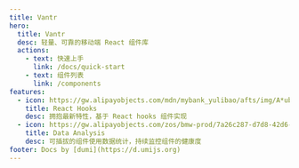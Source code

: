 ```yaml
---
title: Vantr
hero:
  title: Vantr
  desc: 轻量、可靠的移动端 React 组件库
  actions:
    - text: 快速上手
      link: /docs/quick-start
    - text: 组件列表
      link: /components
features:
  - icon: https://gw.alipayobjects.com/mdn/mybank_yulibao/afts/img/A*ubROQ7nSUHUAAAAAAAAAAABkARQnAQ
    title: React Hooks
    desc: 拥抱最新特性，基于 React hooks 组件实现
  - icon: https://gw.alipayobjects.com/zos/bmw-prod/7a26c287-d7d8-42d6-8a55-c9aa4c097149.webp
    title: Data Analysis
    desc: 可插拔的组件使用数据统计，持续监控组件的健康度
footer: Docs by [dumi](https://d.umijs.org)
---
```

